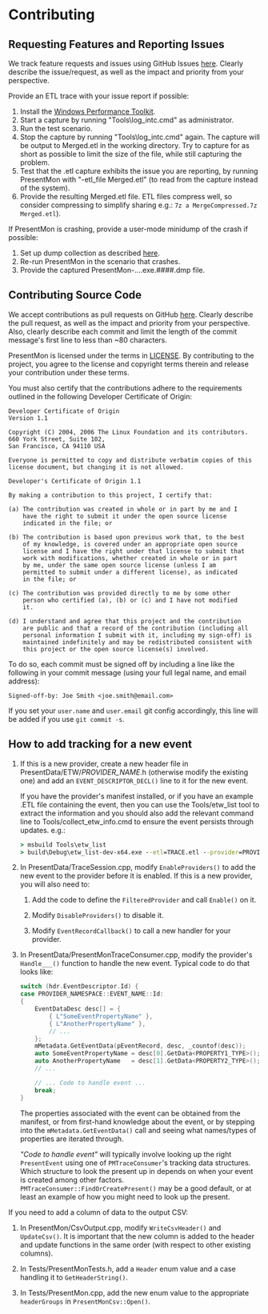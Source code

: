 # Contributing

## Requesting Features and Reporting Issues

We track feature requests and issues using GitHub Issues [here](https://github.com/GameTechDev/PresentMon/issues).  Clearly describe the issue/request, as well as the impact and priority from your perspective.

Provide an ETL trace with your issue report if possible:

1. Install the [Windows Performance Toolkit](https://www.google.com/search?q=windows+performance+toolkit+download&btnI).
2. Start a capture by running "Tools\log_intc.cmd" as administrator.
3. Run the test scenario.
4. Stop the capture by running "Tools\log_intc.cmd" again. The capture will be output to Merged.etl in the working directory.  Try to capture for as short as possible to limit the size of the file, while still capturing the problem.
5. Test that the .etl capture exhibits the issue you are reporting, by running PresentMon with "-etl_file Merged.etl" (to read from the capture instead of the system).
6. Provide the resulting Merged.etl file.  ETL files compress well, so consider compressing to simplify sharing e.g.: `7z a MergeCompressed.7z Merged.etl`).

If PresentMon is crashing, provide a user-mode minidump of the crash if possible:

1. Set up dump collection as described [here](https://docs.microsoft.com/en-us/windows/win32/wer/collecting-user-mode-dumps).
2. Re-run PresentMon in the scenario that crashes.
3. Provide the captured PresentMon-....exe.####.dmp file.

## Contributing Source Code

We accept contributions as pull requests on GitHub [here](https://github.com/GameTechDev/PresentMon/pulls). Clearly describe the pull request, as well as the impact and priority from your perspective.  Also, clearly describe each commit and limit the length of the commit message's first line to less than ~80 characters.

PresentMon is licensed under the terms in [LICENSE](https://github.com/GameTechDev/PresentMon/blob/main/LICENSE.txt). By contributing to the project, you agree to the license and copyright terms therein and release your contribution under these terms.

You must also certify that the contributions adhere to the requirements outlined in the following Developer Certificate of Origin:

```text
Developer Certificate of Origin
Version 1.1

Copyright (C) 2004, 2006 The Linux Foundation and its contributors.
660 York Street, Suite 102,
San Francisco, CA 94110 USA

Everyone is permitted to copy and distribute verbatim copies of this
license document, but changing it is not allowed.

Developer's Certificate of Origin 1.1

By making a contribution to this project, I certify that:

(a) The contribution was created in whole or in part by me and I
    have the right to submit it under the open source license
    indicated in the file; or

(b) The contribution is based upon previous work that, to the best
    of my knowledge, is covered under an appropriate open source
    license and I have the right under that license to submit that
    work with modifications, whether created in whole or in part
    by me, under the same open source license (unless I am
    permitted to submit under a different license), as indicated
    in the file; or

(c) The contribution was provided directly to me by some other
    person who certified (a), (b) or (c) and I have not modified
    it.

(d) I understand and agree that this project and the contribution
    are public and that a record of the contribution (including all
    personal information I submit with it, including my sign-off) is
    maintained indefinitely and may be redistributed consistent with
    this project or the open source license(s) involved.
```

To do so, each commit must be signed off by including a line like the following in your commit message (using your full legal name, and email address):

```text
Signed-off-by: Joe Smith <joe.smith@email.com>
```

If you set your `user.name` and `user.email` git config accordingly, this line will be added if you use `git commit -s`.

## How to add tracking for a new event

1. If this is a new provider, create a new header file in
   PresentData/ETW/_PROVIDER\_NAME_.h (otherwise modify the existing one) and
   add an `EVENT_DESCRIPTOR_DECL()` line to it for the new event.

   If you have the provider's manifest installed, or if you have an example
   .ETL file containing the event, then you can use the Tools/etw\_list tool to
   extract the information and you should also add the relevant command line to
   Tools/collect\_etw\_info.cmd to ensure the event persists through updates.
   e.g.:

    ```bat
    > msbuild Tools\etw_list
    > build\Debug\etw_list-dev-x64.exe --etl=TRACE.etl --provider=PROVIDER_NAME --event=* --no_event_structs
    ```

2. In PresentData/TraceSession.cpp, modify `EnableProviders()` to add the new
   event to the provider before it is enabled.  If this is a new provider, you
   will also need to:

    1. Add the code to define the `FilteredProvider` and call `Enable()` on it.

    2. Modify `DisableProviders()` to disable it.

    3. Modify `EventRecordCallback()` to call a new handler for your provider.

3. In PresentData/PresentMonTraceConsumer.cpp, modify the provider's
   `Handle___()` function to handle the new event.  Typical code to do that
    looks like:

    ```cpp
    switch (hdr.EventDescriptor.Id) {
    case PROVIDER_NAMESPACE::EVENT_NAME::Id:
    {
        EventDataDesc desc[] = {
            { L"SomeEventPropertyName" },
            { L"AnotherPropertyName" },
            // ...
        };
        mMetadata.GetEventData(pEventRecord, desc, _countof(desc));
        auto SomeEventPropertyName = desc[0].GetData<PROPERTY1_TYPE>();
        auto AnotherPropertyName   = desc[1].GetData<PROPERTY2_TYPE>();
        // ...

        // ... Code to handle event ...
        break;
    }
    ```

    The properties associated with the event can be obtained from the manifest,
    or from first-hand knowledge about the event, or by stepping into the
    `mMetadata.GetEventData()` call and seeing what names/types of properties are
    iterated through.

    *"Code to handle event"* will typically involve looking up the right
    `PresentEvent` using one of `PMTraceConsumer`'s tracking data structures.
    Which structure to look the present up in depends on when your event is created
    among other factors.  `PMTraceConsumer::FindOrCreatePresent()` may be a good
    default, or at least an example of how you might need to look up the present.

If you need to add a column of data  to the output CSV:

1. In PresentMon/CsvOutput.cpp, modify `WriteCsvHeader()` and `UpdateCsv()`.
   It is important that the new column is added to the header and update
   functions in the same order (with respect to other existing columns).

2. In Tests/PresentMonTests.h, add a `Header` enum value and a case handling it
   to `GetHeaderString()`.

3. In Tests/PresentMon.cpp, add the new enum value to the appropriate
   `headerGroups` in `PresentMonCsv::Open()`.
